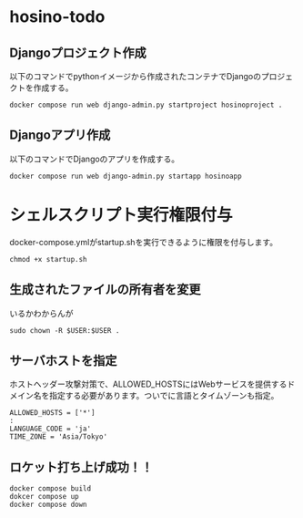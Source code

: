 # hosino-todo

## Djangoプロジェクト作成
以下のコマンドでpythonイメージから作成されたコンテナでDjangoのプロジェクトを作成する。
```
docker compose run web django-admin.py startproject hosinoproject .
```
## Djangoアプリ作成
以下のコマンドでDjangoのアプリを作成する。
```
docker compose run web django-admin.py startapp hosinoapp 
```

# シェルスクリプト実行権限付与
docker-compose.ymlがstartup.shを実行できるように権限を付与します。
```
chmod +x startup.sh 
```
## 生成されたファイルの所有者を変更
いるかわからんが
```
sudo chown -R $USER:$USER .
```

## サーバホストを指定
ホストヘッダー攻撃対策で、ALLOWED_HOSTSにはWebサービスを提供するドメイン名を指定する必要があります。ついでに言語とタイムゾーンも指定。
```
ALLOWED_HOSTS = ['*']
:
LANGUAGE_CODE = 'ja'
TIME_ZONE = 'Asia/Tokyo'
```

## ロケット打ち上げ成功！！
```
docker compose build 
dokcer compose up
docker compose down
```